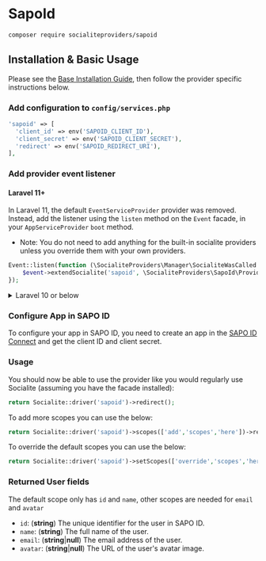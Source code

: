# SapoId

```bash
composer require socialiteproviders/sapoid
```

## Installation & Basic Usage

Please see the [Base Installation Guide](https://socialiteproviders.com/usage/), then follow the provider specific instructions below.

### Add configuration to `config/services.php`

```php
'sapoid' => [
  'client_id' => env('SAPOID_CLIENT_ID'),
  'client_secret' => env('SAPOID_CLIENT_SECRET'),
  'redirect' => env('SAPOID_REDIRECT_URI'),
],
```

### Add provider event listener

#### Laravel 11+

In Laravel 11, the default `EventServiceProvider` provider was removed. Instead, add the listener using the `listen` method on the `Event` facade, in your `AppServiceProvider` `boot` method.

* Note: You do not need to add anything for the built-in socialite providers unless you override them with your own providers.

```php
Event::listen(function (\SocialiteProviders\Manager\SocialiteWasCalled $event) {
    $event->extendSocialite('sapoid', \SocialiteProviders\SapoId\Provider::class);
});
```
<details>
<summary>
Laravel 10 or below
</summary>
Configure the package's listener to listen for `SocialiteWasCalled` events.

Add the event to your `listen[]` array in `app/Providers/EventServiceProvider`. See the [Base Installation Guide](https://socialiteproviders.com/usage/) for detailed instructions.

```php
protected $listen = [
    \SocialiteProviders\Manager\SocialiteWasCalled::class => [
        // ... other providers
        \SocialiteProviders\SapoId\SapoIdExtendSocialite::class.'@handle',
    ],
];
```
</details>

### Configure App in SAPO ID
To configure your app in SAPO ID, you need to create an app in the [SAPO ID Connect](https://id.sapo.pt/connect) and get the client ID and client secret.

### Usage

You should now be able to use the provider like you would regularly use Socialite (assuming you have the facade installed):

```php
return Socialite::driver('sapoid')->redirect();
```

To add more scopes you can use the below:

```php
return Socialite::driver('sapoid')->scopes(['add','scopes','here'])->redirect();
```

To override the default scopes you can use the below:

```php
return Socialite::driver('sapoid')->setScopes(['override','scopes','here'])->redirect();
```

### Returned User fields
The default scope only has `id` and `name`, other scopes are needed for `email` and `avatar`

- `id`: (**string**) The unique identifier for the user in SAPO ID.
- `name`: (**string**) The full name of the user.
- `email`: (**string**|**null**) The email address of the user.
- `avatar`: (**string**|**null**) The URL of the user's avatar image.
